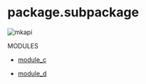 # <span class="mkapi-header mkapi-header-package" id="package.subpackage">package.subpackage</span>

![mkapi](#package.subpackage)


MODULES


* [module_c](../package.subpackage.module_c)

* [module_d](../package.subpackage.module_d)



